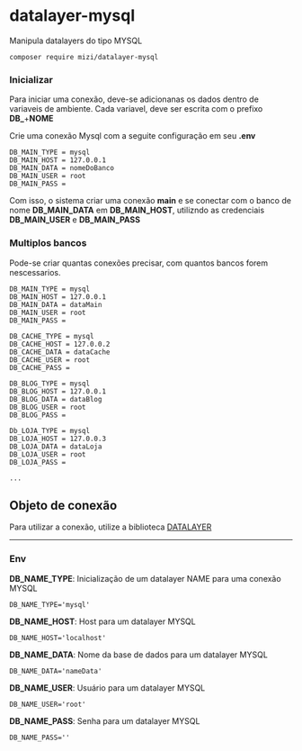 # datalayer-mysql

Manipula datalayers do tipo MYSQL

    composer require mizi/datalayer-mysql

### Inicializar

Para iniciar uma conexão, deve-se adicionanas os dados dentro de variaveis de ambiente.
Cada variavel, deve ser escrita com o prefixo **DB_**+**NOME**

Crie uma conexão Mysql com a seguite configuração em seu **.env**

    DB_MAIN_TYPE = mysql
    DB_MAIN_HOST = 127.0.0.1
    DB_MAIN_DATA = nomeDoBanco
    DB_MAIN_USER = root
    DB_MAIN_PASS = 

Com isso, o sistema criar uma conexão **main** e se conectar com o banco de nome **DB_MAIN_DATA** em **DB_MAIN_HOST**, utilizndo as credenciais **DB_MAIN_USER** e **DB_MAIN_PASS**

### Multiplos bancos
Pode-se criar quantas conexões precisar, com quantos bancos forem nescessarios.

    DB_MAIN_TYPE = mysql
    DB_MAIN_HOST = 127.0.0.1
    DB_MAIN_DATA = dataMain
    DB_MAIN_USER = root
    DB_MAIN_PASS = 

    DB_CACHE_TYPE = mysql
    DB_CACHE_HOST = 127.0.0.2
    DB_CACHE_DATA = dataCache
    DB_CACHE_USER = root
    DB_CACHE_PASS = 

    DB_BLOG_TYPE = mysql
    DB_BLOG_HOST = 127.0.0.1
    DB_BLOG_DATA = dataBlog
    DB_BLOG_USER = root
    DB_BLOG_PASS = 

    Db_LOJA_TYPE = mysql
    DB_LOJA_HOST = 127.0.0.3
    DB_LOJA_DATA = dataLoja
    DB_LOJA_USER = root
    DB_LOJA_PASS = 
    
    ...

## Objeto de conexão

Para utilizar a conexão, utilize a biblioteca [DATALAYER](https://github.com/mizi-php/datalayer/tree/main/.doc/driver.md)

---

### Env

**DB_NAME_TYPE**: Inicialização de um datalayer NAME para uma conexão MYSQL

    DB_NAME_TYPE='mysql'

**DB_NAME_HOST**: Host para um datalayer MYSQL

    DB_NAME_HOST='localhost'

**DB_NAME_DATA**: Nome da base de dados para um datalayer MYSQL

    DB_NAME_DATA='nameData'

**DB_NAME_USER**: Usuário para um datalayer MYSQL

    DB_NAME_USER='root'

**DB_NAME_PASS**: Senha para um datalayer MYSQL

    DB_NAME_PASS=''